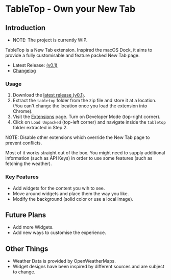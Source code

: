 # TableTop - Own your New Tab

## Introduction

- NOTE: The project is currently WIP.

TableTop is a New Tab extension. Inspired the macOS Dock, it aims to provide a fully customisable and feature packed New Tab page.

- Latest Release: [(v0.1)](https://github.com/veeru153/tabletop/releases/tag/v0.1)
- [Changelog](CHANGELOG.md)

### Usage

1. Download the [latest release (v0.1)](https://github.com/veeru153/tabletop/releases/tag/v0.1).
2. Extract the `tabletop` folder from the zip file and store it at a location. (You can't change the location once you load the extension into Chrome).
3. Visit the [Extensions](chrome://extensions/) page. Turn on Developer Mode (top-right corner).
4. Click on `Load Unpacked` (top-left corner) and navigate inside the `tabletop` folder extracted in Step 2.

NOTE: Disable other extensions which override the New Tab page to prevent conflicts.

Most of it works straight out of the box. You might need to supply additional information (such as API Keys) in order to use some features (such as fetching the weather).

### Key Features

- Add widgets for the content you wih to see.
- Move around widgets and place them the way you like.
- Modify the background (solid color or use a local image).

## Future Plans

- Add more Widgets.
- Add new ways to customise the experience.

## Other Things

- Weather Data is provided by OpenWeatherMaps.
- Widget designs have been inspired by different sources and are subject to change.
